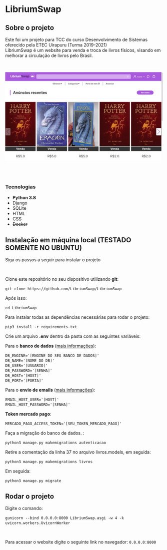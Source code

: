 
# LibriumSwap


## Sobre o projeto
Este foi um projeto para TCC do curso Desenvolvimento de Sistemas oferecido pela ETEC Uirapuru (Turma 2019-2021) <br/>
LibriumSwap é um website para venda e troca de livros físicos, visando em melhorar a circulação de livros pelo Brasil.

<br />

![Homepage LibriumSwap](https://raw.githubusercontent.com/LibriumSwap/LibriumSwap/main/presentation.jpg)


<br />

<br />

### Tecnologias

- **Python 3.8**
- Django
- SQLite
- HTML
- CSS
- ~~Docker~~

## Instalação em máquina local (TESTADO SOMENTE NO UBUNTU)
Siga os passos a seguir para instalar o projeto

<br />

Clone este repositório no seu dispositivo utilizando **git**:
~~~shell
git clone https://github.com/LibriumSwap/LibriumSwap
~~~

Após isso:
~~~shell
cd LibriumSwap
~~~
Para instalar todas as dependências necessárias para rodar o projeto:
~~~shell
pip3 install -r requirements.txt
~~~
Crie um arquivo **.env** dentro da pasta com as seguintes variáveis:

Para o **banco de dados** ([mais informações](https://docs.djangoproject.com/en/4.2/ref/databases/)):
~~~env
DB_ENGINE='[ENGINE DO SEU BANCO DE DADOS]'
DB_NAME='[NOME DO DB]'
DB_USER='[USUARIO]'
DB_PASSWORD='[SENHA]'
DB_HOST='[HOST]'
DB_PORT='[PORTA]'
~~~
Para o **envio de emails** ([mais informações](https://opensource.com/article/22/12/django-send-emails-smtp)):
~~~env
EMAIL_HOST_USER='[HOST]'
EMAIL_HOST_PASSWORD='[SENHA]'
~~~

**Token mercado pago**:
~~~env
MERCADO_PAGO_ACCESS_TOKEN='[SEU_TOKEN_MERCADO_PAGO]'
~~~

Faça a migração do banco de dados. :
~~~shell
python3 manage.py makemigrations autenticacao
~~~
Retire a comentação da linha 37 no arquivo livros.models, em seguida:
~~~shell
python3 manage.py makemigrations livros
~~~

Em seguida:
~~~shell
python3 manage.py migrate
~~~

## Rodar o projeto

Digite o comando:
~~~shell
gunicorn --bind 0.0.0.0:8000 LibriumSwap.asgi -w 4 -k uvicorn.workers.UvicornWorker
~~~

<br />

Para acessar o website digite o seguinte link no navegador:
`0.0.0.0:8000`
